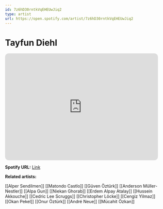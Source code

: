 ```yaml
---
id: 7z6hD30rntkVqEHEUwJiq2
type: artist
url: https://open.spotify.com/artist/7z6hD30rntkVqEHEUwJiq2
---
```

# Tayfun Diehl

<iframe style="border-radius:12px" src="https://open.spotify.com/embed/artist/7z6hD30rntkVqEHEUwJiq2" width="100%" height="352" frameBorder="0" allowfullscreen="" allow="autoplay; clipboard-write; encrypted-media; fullscreen; picture-in-picture" loading="lazy"></iframe>

**Spotify URL:** [Link](https://open.spotify.com/artist/7z6hD30rntkVqEHEUwJiq2)

**Related artists:**

[[Alper Sendilmen]]
[[Matondo Castlo]]
[[Güven Öztürk]]
[[Anderson Müller-Nestler]]
[[Alpa Gun]]
[[Niekan Ghorab]]
[[Erdem Alpay Atalay]]
[[Hussein Akkouche]]
[[Cedric Lee Scruggs]]
[[Christopher Löcke]]
[[Cengiz Yilmaz]]
[[Okan Pekel]]
[[Onur Öztürk]]
[[André Neue]]
[[Mücahit Özkan]]
